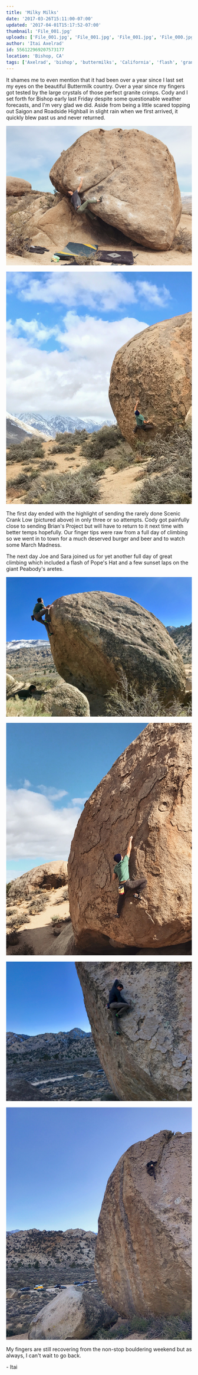 ```yaml
---
title: 'Milky Milks'
date: '2017-03-26T15:11:00-07:00'
updated: '2017-04-01T15:17:52-07:00'
thumbnail: 'File_001.jpg'
uploads: ['File_001.jpg', 'File_001.jpg', 'File_001.jpg', 'File_000.jpg']
author: 'Itai Axelrad'
id: 556122969207573177
location: 'Bishop, CA'
tags: ['Axelrad', 'bishop', 'buttermilks', 'California', 'flash', 'granite', 'highball', 'Itai']
---
```


It shames me to even mention that it had been over a year since I last set my eyes on the beautiful Buttermilk country. Over a year since my fingers got tested by the large crystals of those perfect granite crimps. Cody and I set forth for Bishop early last Friday despite some questionable weather forecasts, and I'm very glad we did.
Aside from being a little scared topping out Saigon and Roadside Highball in slight rain when we first arrived, it quickly blew past us and never returned.

![Cody, slapping the last big move on Brian's Project (V8)](uploads/File_000(4).jpg)

![Sticking the first move on Scenic Crank Low (V11)](uploads/File_000(3).jpg)

The first day ended with the highlight of sending the rarely done Scenic Crank Low (pictured above) in only three or so attempts. Cody got painfully close to sending Brian's Project but will have to return to it next time with better temps hopefully. Our finger tips were raw from a full day of climbing so we went in to town for a much deserved burger and beer and to watch some March Madness.

The next day Joe and Sara joined us for yet another full day of great climbing which included a flash of Pope's Hat and a few sunset laps on the giant Peabody's aretes.

![Joe topping out Verdad (V5)](uploads/File_000(2).jpg)

![Itai, pulling out of the roof and onto the tall finish on the flash of Pope's Hat (V10)](uploads/File_001.jpg)

![Joe, starting his long quest up Grandpa Peabody's East Arete (5.10a)](uploads/File_000(1).jpg)

![Itai, nearing the top of East Arete (5.10) as the sun sets on the Milks.](uploads/File_000.jpg)

My fingers are still recovering from the non-stop bouldering weekend but as always, I can't wait to go back.

\- Itai
